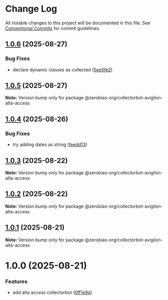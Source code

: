 # Change Log

All notable changes to this project will be documented in this file.
See [Conventional Commits](https://conventionalcommits.org) for commit guidelines.

## [1.0.6](https://github.com/zerobias-org/collectorbot/compare/@zerobias-org/collectorbot-avigilon-alta-access@1.0.5...@zerobias-org/collectorbot-avigilon-alta-access@1.0.6) (2025-08-27)


### Bug Fixes

* declare dynamic classes as collected ([5ee5fe2](https://github.com/zerobias-org/collectorbot/commit/5ee5fe23e85d957cbffbbee7ba20dbd5cf901fd8))





## [1.0.5](https://github.com/zerobias-org/collectorbot/compare/@zerobias-org/collectorbot-avigilon-alta-access@1.0.4...@zerobias-org/collectorbot-avigilon-alta-access@1.0.5) (2025-08-27)

**Note:** Version bump only for package @zerobias-org/collectorbot-avigilon-alta-access





## [1.0.4](https://github.com/zerobias-org/collectorbot/compare/@zerobias-org/collectorbot-avigilon-alta-access@1.0.3...@zerobias-org/collectorbot-avigilon-alta-access@1.0.4) (2025-08-26)


### Bug Fixes

* try adding dates as string ([feedd13](https://github.com/zerobias-org/collectorbot/commit/feedd13865eaa4e37d33dd63fa35a2cf9b561949))





## [1.0.3](https://github.com/zerobias-org/collectorbot/compare/@zerobias-org/collectorbot-avigilon-alta-access@1.0.2...@zerobias-org/collectorbot-avigilon-alta-access@1.0.3) (2025-08-22)

**Note:** Version bump only for package @zerobias-org/collectorbot-avigilon-alta-access





## [1.0.2](https://github.com/zerobias-org/collectorbot/compare/@zerobias-org/collectorbot-avigilon-alta-access@1.0.1...@zerobias-org/collectorbot-avigilon-alta-access@1.0.2) (2025-08-22)

**Note:** Version bump only for package @zerobias-org/collectorbot-avigilon-alta-access





## [1.0.1](https://github.com/zerobias-org/collectorbot/compare/@zerobias-org/collectorbot-avigilon-alta-access@1.0.0...@zerobias-org/collectorbot-avigilon-alta-access@1.0.1) (2025-08-21)

**Note:** Version bump only for package @zerobias-org/collectorbot-avigilon-alta-access





# 1.0.0 (2025-08-21)


### Features

* add alta access collectorbot ([0ff1e9d](https://github.com/zerobias-org/collectorbot/commit/0ff1e9dd559e1979113eadedca3ed954d56b0ea2))
